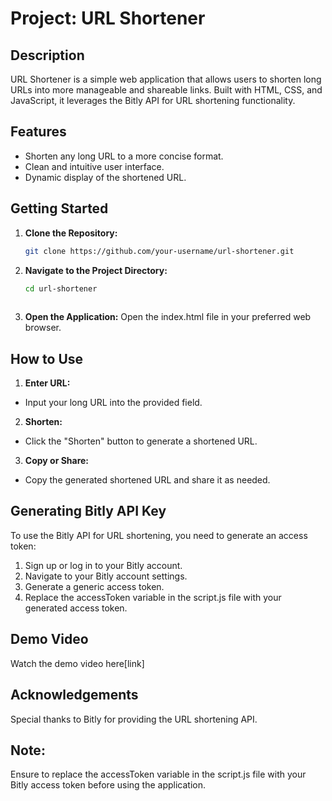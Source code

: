 # Project: URL Shortener

## Description
URL Shortener is a simple web application that allows users to shorten long URLs into more manageable and shareable links. Built with HTML, CSS, and JavaScript, it leverages the Bitly API for URL shortening functionality.

## Features
- Shorten any long URL to a more concise format.
- Clean and intuitive user interface.
- Dynamic display of the shortened URL.

## Getting Started
1. **Clone the Repository:**
   ```bash
   git clone https://github.com/your-username/url-shortener.git
2. **Navigate to the Project Directory:**
   ```bash
   cd url-shortener
  
3. **Open the Application:**
    Open the index.html file in your preferred web browser.
## How to Use
1. **Enter URL:**
* Input your long URL into the provided field.
2. **Shorten:**
* Click the "Shorten" button to generate a shortened URL.
3. **Copy or Share:**
* Copy the generated shortened URL and share it as needed.
  
## Generating Bitly API Key
To use the Bitly API for URL shortening, you need to generate an access token:
1. Sign up or log in to your Bitly account.
2. Navigate to your Bitly account settings.
3. Generate a generic access token.
4. Replace the accessToken variable in the script.js file with your generated access token.

## Demo Video

Watch the demo video here[link]
   
## Acknowledgements
Special thanks to Bitly for providing the URL shortening API.

## Note:
Ensure to replace the accessToken variable in the script.js file with your Bitly access token before using the application.
